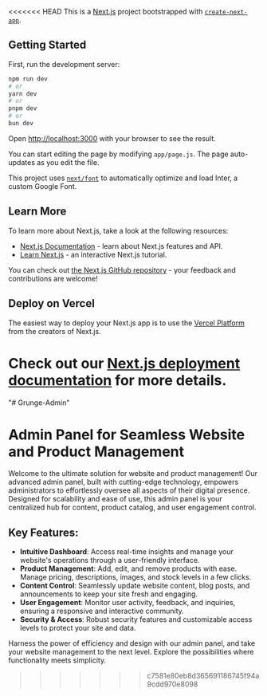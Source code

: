 <<<<<<< HEAD
This is a [Next.js](https://nextjs.org/) project bootstrapped with [`create-next-app`](https://github.com/vercel/next.js/tree/canary/packages/create-next-app).

## Getting Started

First, run the development server:

```bash
npm run dev
# or
yarn dev
# or
pnpm dev
# or
bun dev
```

Open [http://localhost:3000](http://localhost:3000) with your browser to see the result.

You can start editing the page by modifying `app/page.js`. The page auto-updates as you edit the file.

This project uses [`next/font`](https://nextjs.org/docs/basic-features/font-optimization) to automatically optimize and load Inter, a custom Google Font.

## Learn More

To learn more about Next.js, take a look at the following resources:

- [Next.js Documentation](https://nextjs.org/docs) - learn about Next.js features and API.
- [Learn Next.js](https://nextjs.org/learn) - an interactive Next.js tutorial.

You can check out [the Next.js GitHub repository](https://github.com/vercel/next.js/) - your feedback and contributions are welcome!

## Deploy on Vercel

The easiest way to deploy your Next.js app is to use the [Vercel Platform](https://vercel.com/new?utm_medium=default-template&filter=next.js&utm_source=create-next-app&utm_campaign=create-next-app-readme) from the creators of Next.js.

Check out our [Next.js deployment documentation](https://nextjs.org/docs/deployment) for more details.
=======
"# Grunge-Admin" 
# Admin Panel for Seamless Website and Product Management

Welcome to the ultimate solution for website and product management! Our advanced admin panel, built with cutting-edge technology, empowers administrators to effortlessly oversee all aspects of their digital presence. Designed for scalability and ease of use, this admin panel is your centralized hub for content, product catalog, and user engagement control.

## Key Features:

- **Intuitive Dashboard**: Access real-time insights and manage your website's operations through a user-friendly interface.
- **Product Management**: Add, edit, and remove products with ease. Manage pricing, descriptions, images, and stock levels in a few clicks.
- **Content Control**: Seamlessly update website content, blog posts, and announcements to keep your site fresh and engaging.
- **User Engagement**: Monitor user activity, feedback, and inquiries, ensuring a responsive and interactive community.
- **Security & Access**: Robust security features and customizable access levels to protect your site and data.

Harness the power of efficiency and design with our admin panel, and take your website management to the next level. Explore the possibilities where functionality meets simplicity.

>>>>>>> c7581e80eb8d365691186745f94a9cdd970e8098
